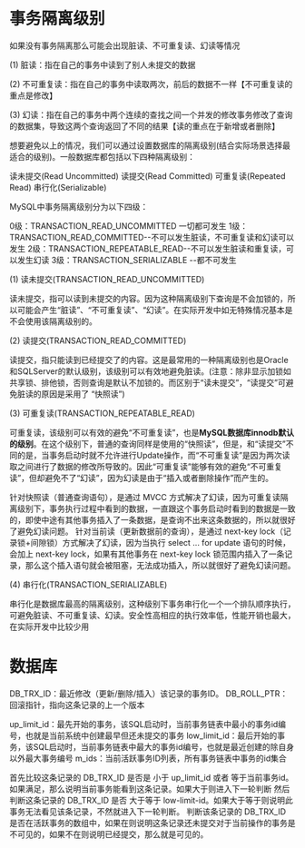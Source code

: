 # 事务隔离级别

如果没有事务隔离那么可能会出现脏读、不可重复读、幻读等情况

(1) 脏读：指在自己的事务中读到了别人未提交的数据

(2) 不可重复读：指在自己的事务中读取两次，前后的数据不一样【不可重复读的重点是修改】

(3) 幻读：指在自己的事务中两个连续的查找之间一个并发的修改事务修改了查询的数据集，导致这两个查询返回了不同的结果【读的重点在于新增或者删除】

想要避免以上的情况，我们可以通过设置数据库的隔离级别(结合实际场景选择最适合的级别)。一般数据库都包括以下四种隔离级别：

读未提交(Read Uncommitted)
读提交(Read Committed)
可重复读(Repeated Read)
串行化(Serializable)


MySQL中事务隔离级别分为以下四级：

0级：TRANSACTION_READ_UNCOMMITTED 一切都可发生
1级：TRANSACTION_READ_COMMITTED--不可以发生脏读，不可重复读和幻读可以发生
2级：TRANSACTION_REPEATABLE_READ--不可以发生脏读和重复读，可以发生幻读
3级：TRANSACTION_SERIALIZABLE --都不可发生

(1) 读未提交(TRANSACTION_READ_UNCOMMITTED)

读未提交，指可以读到未提交的内容。因为这种隔离级别下查询是不会加锁的，所以可能会产生“脏读”、“不可重复读”、“幻读”。在实际开发中如无特殊情况基本是不会使用该隔离级别的。

(2) 读提交(TRANSACTION_READ_COMMITTED)

读提交，指只能读到已经提交了的内容。这是最常用的一种隔离级别也是Oracle和SQLServer的默认级别，该级别可以有效地避免脏读。(注意：除非显示加锁如共享锁、排他锁，否则查询是默认不加锁的。而区别于“读未提交”，“读提交”可避免脏读的原因是采用了 “快照读”)

(3) 可重复读(TRANSACTION_REPEATABLE_READ)

可重复读，该级别可以有效的避免“不可重复读”，也是<b>MySQL数据库innodb默认的级别</b>。在这个级别下，普通的查询同样是使用的“快照读”，但是，和“读提交”不同的是，当事务启动时就不允许进行Update操作，而“不可重复读”是因为两次读取之间进行了数据的修改所导致的。因此“可重复读”能够有效的避免“不可重复读”，但却避免不了“幻读”，因为幻读是由于“插入或者删除操作”而产生的。


针对快照读（普通查询语句），是通过 MVCC 方式解决了幻读，因为可重复读隔离级别下，事务执行过程中看到的数据，一直跟这个事务启动时看到的数据是一致的，即使中途有其他事务插入了一条数据，是查询不出来这条数据的，所以就很好了避免幻读问题。
针对当前读（更新数据前的查询），是通过 next-key lock（记录锁+间隙锁）方式解决了幻读，因为当执行 select ... for update 语句的时候，会加上 next-key lock，如果有其他事务在 next-key lock 锁范围内插入了一条记录，那么这个插入语句就会被阻塞，无法成功插入，所以就很好了避免幻读问题。

(4) 串行化(TRANSACTION_SERIALIZABLE)

串行化是数据库最高的隔离级别，这种级别下事务串行化一个一个排队顺序执行，可避免脏读、不可重复读、幻读。安全性高相应的执行效率低，性能开销也最大，在实际开发中比较少用



# 数据库

DB_TRX_ID：最近修改（更新/删除/插入）该记录的事务ID。
DB_ROLL_PTR：回滚指针，指向这条记录的上一个版本

up_limit_id：最先开始的事务，该SQL启动时，当前事务链表中最小的事务id编号，也就是当前系统中创建最早但还未提交的事务
low_limit_id：最后开始的事务，该SQL启动时，当前事务链表中最大的事务id编号，也就是最近创建的除自身以外最大事务编号
m_ids：当前活跃事务ID列表，所有事务链表中事务的id集合

首先比较这条记录的 DB_TRX_ID 是否是 小于 up_limit_id 或者 等于当前事务id。如果满足，那么说明当前事务能看到这条记录。如果大于则进入下一轮判断
然后判断这条记录的 DB_TRX_ID 是否 大于等于 low-limit-id。如果大于等于则说明此事务无法看见该条记录，不然就进入下一轮判断。
判断该条记录的 DB_TRX_ID 是否在活跃事务的数组中，如果在则说明这条记录还未提交对于当前操作的事务是不可见的，如果不在则说明已经提交，那么就是可见的。

